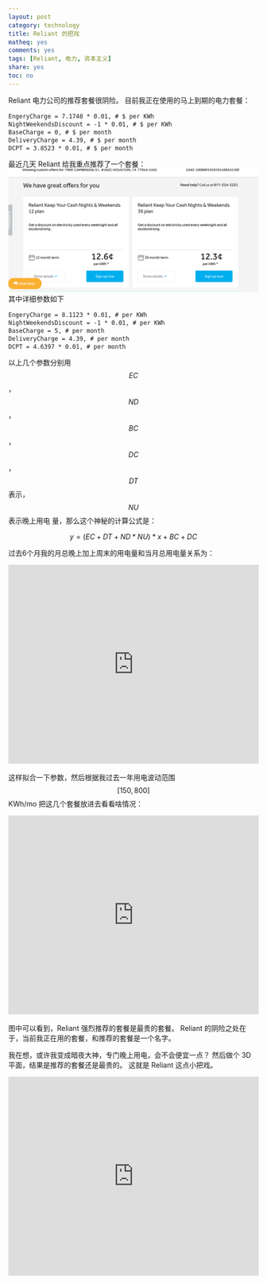 ```yaml
---
layout: post
category: technology
title: Reliant 的把戏
matheq: yes
comments: yes
tags: [Reliant, 电力, 资本主义]
share: yes
toc: no
---
```


Reliant 电力公司的推荐套餐很阴险。
目前我正在使用的马上到期的电力套餐：

    EngeryCharge = 7.1748 * 0.01, # $ per KWh
    NightWeekendsDiscount = -1 * 0.01, # $ per KWh
    BaseCharge = 0, # $ per month
    DeliveryCharge = 4.39, # $ per month
    DCPT = 3.8523 * 0.01, # $ per month

最近几天 Reliant 给我重点推荐了一个套餐：
<a class="fancybox" rel="gallary1" href="https://github.com/dustincys/cn/blob/assets/Screenshot%20from%202022-03-16%2016-43-48.png" title="Reliant offers"><img src="https://github.com/dustincys/cn/blob/assets/Screenshot%20from%202022-03-16%2016-43-48.png" alt="Reliant offers"/></a>
其中详细参数如下

    EngeryCharge = 8.1123 * 0.01, # per KWh
    NightWeekendsDiscount = -1 * 0.01, # per KWh
    BaseCharge = 5, # per month
    DeliveryCharge = 4.39, # per month
    DCPT = 4.6397 * 0.01, # per month

以上几个参数分别用$$EC$$，$$ND$$，$$BC$$，$$DC$$，$$DT$$表示，$$NU$$表示晚上用电
量，那么这个神秘的计算公式是：

$$y = (EC + DT + ND * NU) * x + BC + DC$$

过去6个月我的月总晚上加上周末的用电量和当月总用电量关系为：

<iframe width="100%" height="400" frameborder="0" scrolling="no" src="https://dustincys.github.io/slides/nightUsage.html"></iframe>

这样拟合一下参数，然后根据我过去一年用电波动范围$$[150, 800]$$KWh/mo 把这几个套餐放进去看看啥情况：

<iframe width="100%" height="400" frameborder="0" scrolling="no" src="https://dustincys.github.io/slides/myPlans.html"></iframe>

图中可以看到，Reliant 强烈推荐的套餐是最贵的套餐。
Reliant 的阴险之处在于，当前我正在用的套餐，和推荐的套餐是一个名字。

我在想，或许我变成暗夜大神，专门晚上用电，会不会便宜一点？
然后做个 3D 平面，结果是推荐的套餐还是最贵的。
这就是 Reliant 这点小把戏。

<iframe width="100%" height="400" frameborder="0" scrolling="no" src="https://dustincys.github.io/slides/3D-Power.html"></iframe>
